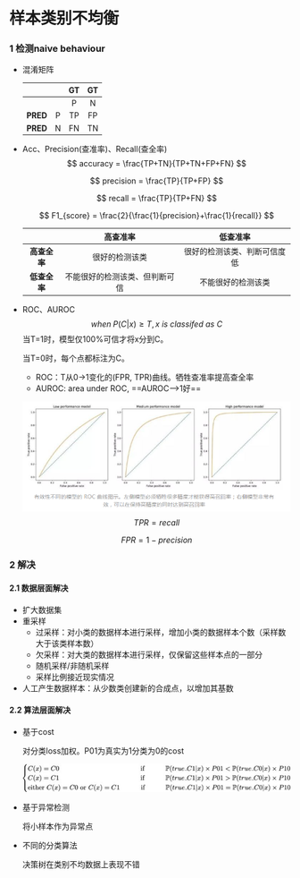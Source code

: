 # 样本类别不均衡

### 1 检测naive behaviour

- 混淆矩阵

  |          |      |  GT  |  GT  |
  | :------: | :--: | :--: | :--: |
  |          |      |  P   |  N   |
  | **PRED** |  P   |  TP  |  FP  |
  | **PRED** |  N   |  FN  |  TN  |

- Acc、Precision(查准率)、Recall(查全率)
  $$
  accuracy = \frac{TP+TN}{TP+TN+FP+FN} 
  $$

  $$
  precision = \frac{TP}{TP+FP}
  $$

  $$
  recall = \frac{TP}{TP+FN}
  $$

  $$
  F1_{score} = \frac{2}{\frac{1}{precision}+\frac{1}{recall}}
  $$

  |              |            高查准率            |           低查准率           |
  | :----------: | :----------------------------: | :--------------------------: |
  | **高查全率** |         很好的检测该类         | 很好的检测该类、判断可信度低 |
  | **低查全率** | 不能很好的检测该类、但判断可信 |      不能很好的检测该类      |

- ROC、AUROC
  $$
  when\;P(C|x)\geq T, x \ is \ classifed \ as \ C
  $$
  当T=1时，模型仅100%可信才将x分到C。

  当T=0时，每个点都标注为C。

  - ROC：T从0->1变化的(FPR, TPR)曲线。牺牲查准率提高查全率
  - AUROC: area under ROC, ==AUROC-->1好==

  ![image-20210517153510000](类别不均衡.assets/image-20210517153510000.png)
  $$
  TPR = recall
  $$

  $$
  FPR = 1-precision
  $$

### 2 解决

#### 2.1 数据层面解决

- 扩大数据集
- 重采样
  - 过采样：对小类的数据样本进行采样，增加小类的数据样本个数（采样数大于该类样本数）
  - 欠采样：对大类的数据样本进行采样，仅保留这些样本点的一部分
  - 随机采样/非随机采样
  - 采样比例接近现实情况
- 人工产生数据样本：从少数类创建新的合成点，以增加其基数

#### 2.2 算法层面解决

- 基于cost

  对分类loss加权。P01为真实为1分类为0的cost

  ![img](类别不均衡.assets/v2-74bfc61c147f78c7485772848a94f0db_720w.jpg)

- 基于异常检测

  将小样本作为异常点

- 不同的分类算法

  决策树在类别不均数据上表现不错